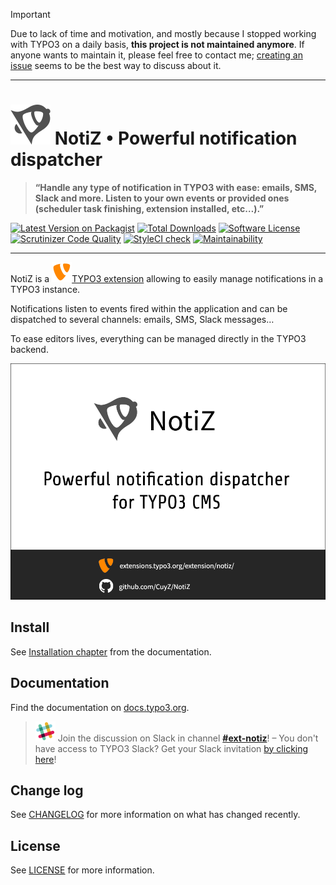 > [!IMPORTANT]  
> Due to lack of time and motivation, and mostly because I stopped working with TYPO3 on a daily basis, **this project is not maintained anymore**. If anyone wants to maintain it, please feel free to contact me; [creating an issue](https://github.com/CuyZ/NotiZ/issues/new) seems to be the best way to discuss about it.

---

# ![NotiZ](ext_icon.svg) NotiZ • Powerful notification dispatcher

> **“Handle any type of notification in TYPO3 with ease: emails, SMS, Slack and 
more. Listen to your own events or provided ones (scheduler task finishing, 
extension installed, etc…).”**

[![Latest Version on Packagist][ico-version]][link-packagist]
[![Total Downloads][ico-downloads]][link-downloads]
[![Software License][ico-license]](LICENSE.md)
[![Scrutinizer Code Quality][ico-scrutinizer]][link-scrutinizer]
[![StyleCI check][ico-styleci]][link-styleci]
[![Maintainability][ico-codeclimate]][link-codeclimate]

---

NotiZ is a ![TYPO3][typo3][TYPO3 extension][link-ter] allowing to easily manage 
notifications in a TYPO3 instance.

Notifications listen to events fired within the application and can be
dispatched to several channels: emails, SMS, Slack messages…

To ease editors lives, everything can be managed directly in the TYPO3 backend.

![Example][gif-example]

## Install

See [Installation chapter][link-doc-installation] from the documentation.

## Documentation

Find the documentation on [docs.typo3.org][link-doc].

> ![Slack][slack] Join the discussion on Slack in channel 
 [**#ext-notiz**][link-slack]! – You don't have access to TYPO3 Slack? Get your 
Slack invitation [by clicking here][link-slack-invite]!

## Change log

See [CHANGELOG](CHANGELOG.md) for more information on what has changed recently.

## License

See [LICENSE](LICENSE.MD) for more information.

[typo3]: Documentation/Images/Icon/icon-typo3.svg
[slack]: Documentation/Images/Icon/icon-slack.svg

[ico-version]: https://img.shields.io/packagist/v/cuyz/notiz.svg
[ico-downloads]: https://img.shields.io/packagist/dt/cuyz/notiz.svg
[ico-license]: https://img.shields.io/badge/license-GPL3-brightgreen.svg
[ico-scrutinizer]: https://scrutinizer-ci.com/g/CuyZ/NotiZ/badges/quality-score.png?b=master
[ico-styleci]: https://styleci.io/repos/113041297/shield?style=flat&branch=master
[ico-codeclimate]: https://api.codeclimate.com/v1/badges/bee13dc7e268cb6ac7b9/maintainability
[gif-example]: Documentation/Images/notiz-demo.gif

[link-ter]: https://extensions.typo3.org/extension/notiz/
[link-doc]: https://docs.typo3.org/typo3cms/extensions/notiz/
[link-doc-installation]: https://docs.typo3.org/typo3cms/extensions/notiz/02-Installation/Index.html
[link-slack]: https://typo3.slack.com/messages/ext-notiz
[link-slack-invite]: https://forger.typo3.org/slack
[link-packagist]: https://packagist.org/packages/cuyz/notiz
[link-downloads]: https://packagist.org/packages/cuyz/notiz
[link-scrutinizer]: https://scrutinizer-ci.com/g/CuyZ/NotiZ/?branch=master
[link-styleci]: https://styleci.io/repos/113041297
[link-codeclimate]: https://codeclimate.com/github/CuyZ/NotiZ/maintainability
